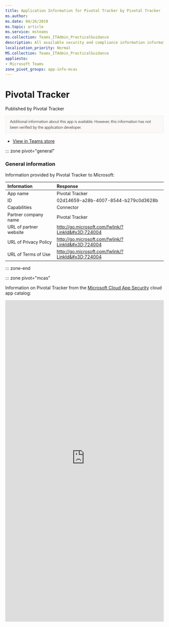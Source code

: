 ```yaml
---
title: Application Information for Pivotal Tracker by Pivotal Tracker
ms.author: 
ms.date: 04/26/2019
ms.topic: article
ms.service: msteams
ms.collection: Teams_ITAdmin_PracticalGuidance
description: All available security and compliance information information for Pivotal Tracker, its data handling policies, its Microsoft Cloud App Security app catalog information, and security/compliance information in the CSA STAR registry.
localization_priority: Normal
MS.collection: Teams_ITAdmin_PracticalGuidance
appliesto:
- Microsoft Teams
zone_pivot_groups: app-info-mcas
---
```

# Pivotal Tracker

Published by Pivotal Tracker

<img alt="Non-attested image" src="./images/unattested.png" width="650"/>

* <a href="https://teams.microsoft.com/l/app/02d14659-a28b-4007-8544-b279c0d3628b" target="_blank">View in Teams store</a>

::: zone pivot="general"

### General information

Information provided by Pivotal Tracker to Microsoft:

| **Information** | **Response** |
|:----------------|:-------------|
| App name | Pivotal Tracker |
| ID | 02d14659-a28b-4007-8544-b279c0d3628b |
| Capabilities | Connector |
| Partner company name | Pivotal Tracker |
| URL of partner website | <http://go.microsoft.com/fwlink/?LinkId&#x3D;724004> |
| URL of Privacy Policy | <http://go.microsoft.com/fwlink/?LinkId&#x3D;724004> |
| URL of Terms of Use | <http://go.microsoft.com/fwlink/?LinkId&#x3D;724004> |

::: zone-end


::: zone pivot="mcas"

Information on Pivotal Tracker from the [Microsoft Cloud App Security](https://www.microsoft.com/en-us/enterprise-mobility-security/cloud-app-security) cloud app catalog:

<iframe height='1020' title='Microsoft Cloud App Security Information' src='https://3ca685143b5b46b4b0e5266dadf2e97c.codepen.website/#/dashboard/10024' frameborder='no'  style='width: 100%;'>

<a href="https://3ca685143b5b46b4b0e5266dadf2e97c.codepen.website/#/dashboard/10024" target="_blank">View in a new tab</a>

::: zone-end

